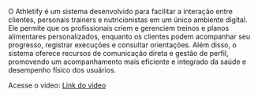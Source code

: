 O Athletify é um sistema desenvolvido para facilitar a interação entre clientes, personais trainers e nutricionistas em um único ambiente digital. Ele permite que os profissionais criem e gerenciem treinos e planos alimentares personalizados, enquanto os clientes podem acompanhar seu progresso, registrar execuções e consultar orientações. Além disso, o sistema oferece recursos de comunicação direta e gestão de perfil, promovendo um acompanhamento mais eficiente e integrado da saúde e desempenho físico dos usuários.


Acesse o video: [Link do video](https://exemplo.com)
